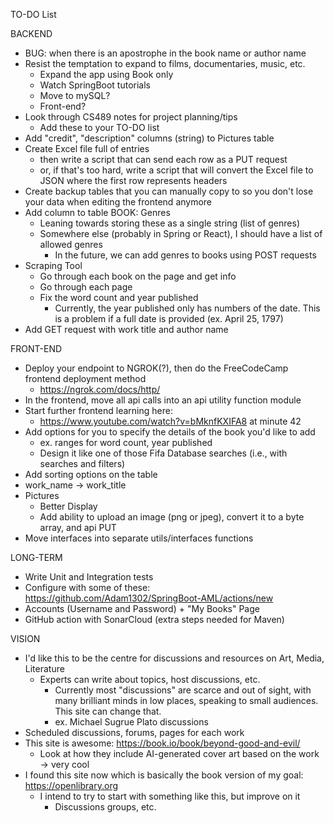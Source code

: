 TO-DO List

BACKEND
- BUG: when there is an apostrophe in the book name or author name
- Resist the temptation to expand to films, documentaries, music, etc.
  - Expand the app using Book only
  - Watch SpringBoot tutorials
  - Move to mySQL?
  - Front-end?
- Look through CS489 notes for project planning/tips
  - Add these to your TO-DO list
- Add "credit", "description" columns (string) to Pictures table
- Create Excel file full of entries
  - then write a script that can send each row as a PUT request
  - or, if that's too hard, write a script that will convert the Excel file to JSON where the first row represents headers
- Create backup tables that you can manually copy to so you don't lose your data when editing the frontend anymore
- Add column to table BOOK: Genres
  - Leaning towards storing these as a single string (list of genres)
  - Somewhere else (probably in Spring or React), I should have a list of allowed genres
    - In the future, we can add genres to books using POST requests
- Scraping Tool
  - Go through each book on the page and get info
  - Go through each page
  - Fix the word count and year published
    - Currently, the year published only has numbers of the date. This is a problem if a full date is provided (ex. April 25, 1797)
- Add GET request with work title and author name

FRONT-END
- Deploy your endpoint to NGROK(?), then do the FreeCodeCamp frontend deployment method
  - https://ngrok.com/docs/http/
- In the frontend, move all api calls into an api utility function module
- Start further frontend learning here:
  - https://www.youtube.com/watch?v=bMknfKXIFA8 at minute 42
- Add options for you to specify the details of the book you'd like to add
  - ex. ranges for word count, year published
  - Design it like one of those Fifa Database searches (i.e., with searches and filters)
- Add sorting options on the table
- work_name -> work_title
- Pictures
  - Better Display
  - Add ability to upload an image (png or jpeg), convert it to a byte array, and api PUT
- Move interfaces into separate utils/interfaces functions


LONG-TERM
- Write Unit and Integration tests
- Configure with some of these: https://github.com/Adam1302/SpringBoot-AML/actions/new
- Accounts (Username and Password) + "My Books" Page
- GitHub action with SonarCloud (extra steps needed for Maven)

VISION
- I'd like this to be the centre for discussions and resources on Art, Media, Literature
  - Experts can write about topics, host discussions, etc.
    - Currently most "discussions" are scarce and out of sight, with many brilliant minds in low places, speaking to small audiences. This site can change that.
    - ex. Michael Sugrue Plato discussions
- Scheduled discussions, forums, pages for each work
- This site is awesome: https://book.io/book/beyond-good-and-evil/
  - Look at how they include AI-generated cover art based on the work -> very cool
- I found this site now which is basically the book version of my goal: https://openlibrary.org
  - I intend to try to start with something like this, but improve on it
    - Discussions groups, etc.

